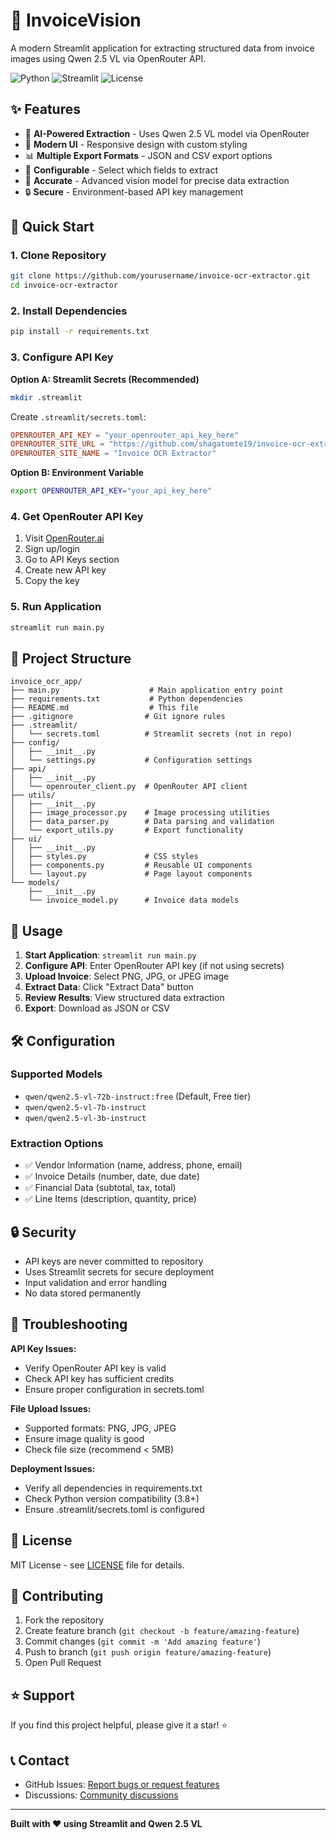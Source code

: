 # 📄 InvoiceVision

A modern Streamlit application for extracting structured data from invoice images using Qwen 2.5 VL via OpenRouter API.

![Python](https://img.shields.io/badge/python-v3.10+-blue.svg)
![Streamlit](https://img.shields.io/badge/streamlit-v1.28+-red.svg)
![License](https://img.shields.io/badge/license-MIT-green.svg)

## ✨ Features

- 🤖 **AI-Powered Extraction** - Uses Qwen 2.5 VL model via OpenRouter
- 📱 **Modern UI** - Responsive design with custom styling
- 📊 **Multiple Export Formats** - JSON and CSV export options
- 🔧 **Configurable** - Select which fields to extract
- 🎯 **Accurate** - Advanced vision model for precise data extraction
- 🔒 **Secure** - Environment-based API key management

## 🚀 Quick Start

### 1. Clone Repository
```bash
git clone https://github.com/yourusername/invoice-ocr-extractor.git
cd invoice-ocr-extractor
```

### 2. Install Dependencies
```bash
pip install -r requirements.txt
```

### 3. Configure API Key

**Option A: Streamlit Secrets (Recommended)**
```bash
mkdir .streamlit
```
Create `.streamlit/secrets.toml`:
```toml
OPENROUTER_API_KEY = "your_openrouter_api_key_here"
OPENROUTER_SITE_URL = "https://github.com/shagatomte19/invoice-ocr-extractor"
OPENROUTER_SITE_NAME = "Invoice OCR Extractor"
```

**Option B: Environment Variable**
```bash
export OPENROUTER_API_KEY="your_api_key_here"
```

### 4. Get OpenRouter API Key
1. Visit [OpenRouter.ai](https://openrouter.ai/)
2. Sign up/login
3. Go to API Keys section
4. Create new API key
5. Copy the key

### 5. Run Application
```bash
streamlit run main.py
```

## 📁 Project Structure

```
invoice_ocr_app/
├── main.py                    # Main application entry point
├── requirements.txt           # Python dependencies
├── README.md                  # This file
├── .gitignore                # Git ignore rules
├── .streamlit/
│   └── secrets.toml          # Streamlit secrets (not in repo)
├── config/
│   ├── __init__.py
│   └── settings.py           # Configuration settings
├── api/
│   ├── __init__.py
│   └── openrouter_client.py  # OpenRouter API client
├── utils/
│   ├── __init__.py
│   ├── image_processor.py    # Image processing utilities
│   ├── data_parser.py        # Data parsing and validation
│   └── export_utils.py       # Export functionality
├── ui/
│   ├── __init__.py
│   ├── styles.py             # CSS styles
│   ├── components.py         # Reusable UI components
│   └── layout.py             # Page layout components
└── models/
    ├── __init__.py
    └── invoice_model.py      # Invoice data models
```

## 🎯 Usage

1. **Start Application**: `streamlit run main.py`
2. **Configure API**: Enter OpenRouter API key (if not using secrets)
3. **Upload Invoice**: Select PNG, JPG, or JPEG image
4. **Extract Data**: Click "Extract Data" button
5. **Review Results**: View structured data extraction
6. **Export**: Download as JSON or CSV

## 🛠️ Configuration

### Supported Models
- `qwen/qwen2.5-vl-72b-instruct:free` (Default, Free tier)
- `qwen/qwen2.5-vl-7b-instruct`
- `qwen/qwen2.5-vl-3b-instruct`

### Extraction Options
- ✅ Vendor Information (name, address, phone, email)
- ✅ Invoice Details (number, date, due date)
- ✅ Financial Data (subtotal, tax, total)
- ✅ Line Items (description, quantity, price)

## 🔒 Security

- API keys are never committed to repository
- Uses Streamlit secrets for secure deployment
- Input validation and error handling
- No data stored permanently

## 🐛 Troubleshooting

**API Key Issues:**
- Verify OpenRouter API key is valid
- Check API key has sufficient credits
- Ensure proper configuration in secrets.toml

**File Upload Issues:**
- Supported formats: PNG, JPG, JPEG
- Ensure image quality is good
- Check file size (recommend < 5MB)

**Deployment Issues:**
- Verify all dependencies in requirements.txt
- Check Python version compatibility (3.8+)
- Ensure .streamlit/secrets.toml is configured

## 📄 License

MIT License - see [LICENSE](LICENSE) file for details.

## 🤝 Contributing

1. Fork the repository
2. Create feature branch (`git checkout -b feature/amazing-feature`)
3. Commit changes (`git commit -m 'Add amazing feature'`)
4. Push to branch (`git push origin feature/amazing-feature`)
5. Open Pull Request

## ⭐ Support

If you find this project helpful, please give it a star! ⭐

## 📞 Contact

- GitHub Issues: [Report bugs or request features](https://github.com/yourusername/invoice-ocr-extractor/issues)
- Discussions: [Community discussions](https://github.com/yourusername/invoice-ocr-extractor/discussions)

---

**Built with ❤️ using Streamlit and Qwen 2.5 VL**
